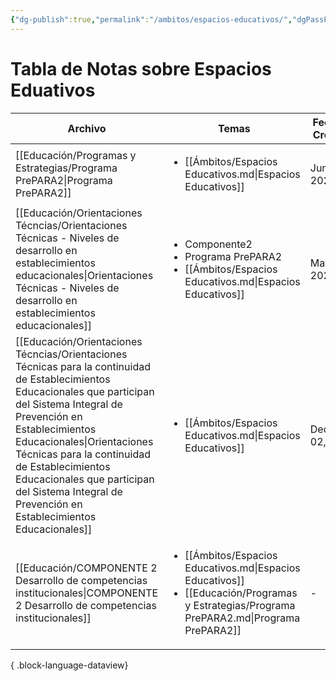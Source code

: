 ```yaml
---
{"dg-publish":true,"permalink":"/ambitos/espacios-educativos/","dgPassFrontmatter":true,"noteIcon":"","updated":"2025-06-23T20:18:40.974-04:00"}
---
```


# Tabla de Notas sobre Espacios Eduativos
| Archivo                                                                                                                                                                                                                                                                                                                                                                    | Temas                                                                                                                                                             | Fecha de Creación |
| -------------------------------------------------------------------------------------------------------------------------------------------------------------------------------------------------------------------------------------------------------------------------------------------------------------------------------------------------------------------------- | ----------------------------------------------------------------------------------------------------------------------------------------------------------------- | ----------------- |
| [[Educación/Programas y Estrategias/Programa PrePARA2\|Programa PrePARA2]]                                                                                                                                                                                                                                                                                              | <ul><li>[[Ámbitos/Espacios Educativos.md\\|Espacios Educativos]]</li></ul>                                                                                        | June 16, 2025     |
| [[Educación/Orientaciones Técncias/Orientaciones Técnicas - Niveles de desarrollo en establecimientos educacionales\|Orientaciones Técnicas - Niveles de desarrollo en establecimientos educacionales]]                                                                                                                                                                 | <ul><li>Componente2</li><li>Programa PrePARA2</li><li>[[Ámbitos/Espacios Educativos.md\\|Espacios Educativos]]</li></ul>                                          | May 08, 2020      |
| [[Educación/Orientaciones Técncias/Orientaciones Técnicas para la continuidad de Establecimientos Educacionales que participan del Sistema Integral de Prevención en Establecimientos Educacionales\|Orientaciones Técnicas para la continuidad de Establecimientos Educacionales que participan del Sistema Integral de Prevención en Establecimientos Educacionales]] | <ul><li>[[Ámbitos/Espacios Educativos.md\\|Espacios Educativos]]</li></ul>                                                                                        | December 02, 2024 |
| [[Educación/COMPONENTE 2 Desarrollo de competencias institucionales\|COMPONENTE 2 Desarrollo de competencias institucionales]]                                                                                                                                                                                                                                          | <ul><li>[[Ámbitos/Espacios Educativos.md\\|Espacios Educativos]]</li><li>[[Educación/Programas y Estrategias/Programa PrePARA2.md\\|Programa PrePARA2]]</li></ul> | \-                |

{ .block-language-dataview}


